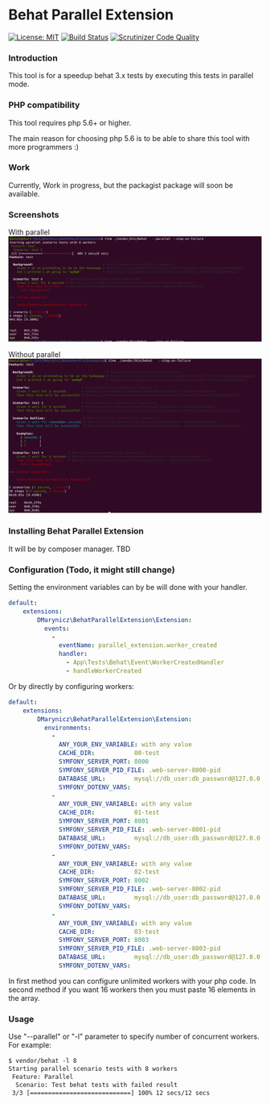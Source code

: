 # Behat Parallel Extension

[![License: MIT](https://img.shields.io/badge/License-MIT-yellow.svg)](https://github.com/Daniel-Marynicz/BehatParallelExtension/blob/master/LICENSE)
[![Build Status](https://travis-ci.com/Daniel-Marynicz/BehatParallelExtension.svg?branch=master)](https://travis-ci.com/Daniel-Marynicz/BehatParallelExtension)
[![Scrutinizer Code Quality](https://scrutinizer-ci.com/g/Daniel-Marynicz/BehatParallelExtension/badges/quality-score.png?b=master)](https://scrutinizer-ci.com/g/Daniel-Marynicz/BehatParallelExtension/?branch=master) 

### Introduction
This tool is for a speedup behat 3.x  tests by executing this tests in parallel mode.

### PHP compatibility
This tool requires php 5.6+ or higher.

The main reason for choosing php 5.6 is to be able to share this tool with more programmers :)

### Work

Currently, Work in progress, but the packagist package will soon be available.

### Screenshots

With parallel
![Alt text](with-parallel.png?raw=true "with parallel")


Without parallel
![Alt text](without-parallel.png?raw=true "without parallel")


### Installing Behat Parallel Extension

It will be by composer manager. TBD

### Configuration (Todo, it might still change)

Setting the environment variables can by be will done with your handler.


```yaml
default:
    extensions:
        DMarynicz\BehatParallelExtension\Extension:
          events:
            -
              eventName: parallel_extension.worker_created
              handler:
                - App\Tests\Behat\Event\WorkerCreatedHandler
                - handleWorkerCreated
```

Or by directly by configuring workers:

```yaml
default:
    extensions:
        DMarynicz\BehatParallelExtension\Extension:
          environments:
            -
              ANY_YOUR_ENV_VARIABLE: with any value
              CACHE_DIR:           00-test
              SYMFONY_SERVER_PORT: 8000
              SYMFONY_SERVER_PID_FILE: .web-server-8000-pid
              DATABASE_URL:        mysql://db_user:db_password@127.0.0.1:3306/db_name_00?serverVersion=5.7
              SYMFONY_DOTENV_VARS:
            -
              ANY_YOUR_ENV_VARIABLE: with any value
              CACHE_DIR:           01-test
              SYMFONY_SERVER_PORT: 8001
              SYMFONY_SERVER_PID_FILE: .web-server-8001-pid
              DATABASE_URL:        mysql://db_user:db_password@127.0.0.1:3306/db_name_01?serverVersion=5.7
              SYMFONY_DOTENV_VARS:
            -
              ANY_YOUR_ENV_VARIABLE: with any value
              CACHE_DIR:           02-test
              SYMFONY_SERVER_PORT: 8002
              SYMFONY_SERVER_PID_FILE: .web-server-8002-pid
              DATABASE_URL:        mysql://db_user:db_password@127.0.0.1:3306/db_name_02?serverVersion=5.7
              SYMFONY_DOTENV_VARS:
            -
              ANY_YOUR_ENV_VARIABLE: with any value
              CACHE_DIR:           03-test
              SYMFONY_SERVER_PORT: 8003
              SYMFONY_SERVER_PID_FILE: .web-server-8003-pid
              DATABASE_URL:        mysql://db_user:db_password@127.0.0.1:3306/db_name_03?serverVersion=5.7
              SYMFONY_DOTENV_VARS:

```

In first method you can configure unlimited workers with your php code.
In second method if you want 16 workers then you must paste 16 elements in the array.


### Usage

Use "--parallel" or "-l" parameter to specify number of concurrent workers. For example:

  ```
  $ vendor/behat -l 8
  Starting parallel scenario tests with 8 workers
   Feature: Parallel
    Scenario: Test behat tests with failed result
   3/3 [============================] 100% 12 secs/12 secs
  ```


